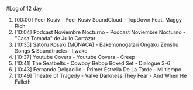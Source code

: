 #Log of 12 day

1. [00:00] Peer Kusiv - Peer Kusiv SoundCloud - TopDown Feat. Maggy Rich
1. [10:04] Podcast Noviembre Nocturno - Podcast Noviembre Nocturno - "Casa Tomada" de Julio Cortázar
1. [10:35] Satoru Kosaki (MONACA) - Bakemonogatari Ongaku Zenshu Songs & Soundtracks - Iiwake
1. [10:37] Youtube Covers - Youtube Covers - Creep
1. [10:41] The Seatbelts - Cowboy Bebop Boxed Set - Dialogue 3-6
1. [10:43] Fernando Delgadillo - Primer Estrella De La Tarde - Mi tiempo
1. [10:49] Theatre of Tragedy - Valve Darkness They Fear - And When He Falleth
